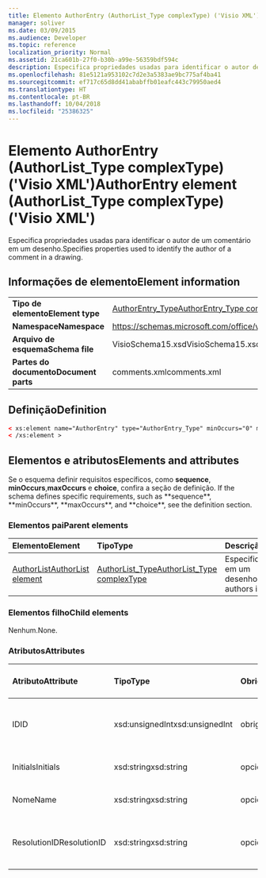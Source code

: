 ```yaml
---
title: Elemento AuthorEntry (AuthorList_Type complexType) ('Visio XML')
manager: soliver
ms.date: 03/09/2015
ms.audience: Developer
ms.topic: reference
localization_priority: Normal
ms.assetid: 21ca601b-27f0-b30b-a99e-56359bdf594c
description: Especifica propriedades usadas para identificar o autor de um comentário em um desenho.
ms.openlocfilehash: 81e5121a953102c7d2e3a5383ae9bc775af4ba41
ms.sourcegitcommit: ef717c65d8dd41ababffb01eafc443c79950aed4
ms.translationtype: HT
ms.contentlocale: pt-BR
ms.lasthandoff: 10/04/2018
ms.locfileid: "25386325"
---
```

# <a name="authorentry-element-authorlisttype-complextype-visio-xml"></a><span data-ttu-id="a0d6c-103">Elemento AuthorEntry (AuthorList_Type complexType) ('Visio XML')</span><span class="sxs-lookup"><span data-stu-id="a0d6c-103">AuthorEntry element (AuthorList_Type complexType) ('Visio XML')</span></span>

<span data-ttu-id="a0d6c-104">Especifica propriedades usadas para identificar o autor de um comentário em um desenho.</span><span class="sxs-lookup"><span data-stu-id="a0d6c-104">Specifies properties used to identify the author of a comment in a drawing.</span></span>
  
## <a name="element-information"></a><span data-ttu-id="a0d6c-105">Informações de elemento</span><span class="sxs-lookup"><span data-stu-id="a0d6c-105">Element information</span></span>

|||
|:-----|:-----|
|<span data-ttu-id="a0d6c-106">**Tipo de elemento**</span><span class="sxs-lookup"><span data-stu-id="a0d6c-106">**Element type**</span></span> <br/> |[<span data-ttu-id="a0d6c-107">AuthorEntry_Type</span><span class="sxs-lookup"><span data-stu-id="a0d6c-107">AuthorEntry_Type complexType</span></span>](authorentry_type-complextypevisio-xml.md) <br/> |
|<span data-ttu-id="a0d6c-108">**Namespace**</span><span class="sxs-lookup"><span data-stu-id="a0d6c-108">**Namespace**</span></span> <br/> |https://schemas.microsoft.com/office/visio/2012/main  <br/> |
|<span data-ttu-id="a0d6c-109">**Arquivo de esquema**</span><span class="sxs-lookup"><span data-stu-id="a0d6c-109">**Schema file**</span></span> <br/> |<span data-ttu-id="a0d6c-110">VisioSchema15.xsd</span><span class="sxs-lookup"><span data-stu-id="a0d6c-110">VisioSchema15.xsd</span></span>  <br/> |
|<span data-ttu-id="a0d6c-111">**Partes do documento**</span><span class="sxs-lookup"><span data-stu-id="a0d6c-111">**Document parts**</span></span> <br/> |<span data-ttu-id="a0d6c-112">comments.xml</span><span class="sxs-lookup"><span data-stu-id="a0d6c-112">comments.xml</span></span>  <br/> |
   
## <a name="definition"></a><span data-ttu-id="a0d6c-113">Definição</span><span class="sxs-lookup"><span data-stu-id="a0d6c-113">Definition</span></span>

```XML
< xs:element name="AuthorEntry" type="AuthorEntry_Type" minOccurs="0" maxOccurs="unbounded" >
< /xs:element >
```

## <a name="elements-and-attributes"></a><span data-ttu-id="a0d6c-114">Elementos e atributos</span><span class="sxs-lookup"><span data-stu-id="a0d6c-114">Elements and attributes</span></span>

<span data-ttu-id="a0d6c-115">Se o esquema definir requisitos específicos, como **sequence**, **minOccurs**,**maxOccurs** e **choice**, confira a seção de definição.</span><span class="sxs-lookup"><span data-stu-id="a0d6c-115">
    If the schema defines specific requirements, such as \*\*sequence\*\*, \*\*minOccurs**,
    \*\*maxOccurs\**, and
    \*\*choice\*\*, see the definition section.
</span></span> 
  
### <a name="parent-elements"></a><span data-ttu-id="a0d6c-116">Elementos pai</span><span class="sxs-lookup"><span data-stu-id="a0d6c-116">Parent elements</span></span>

|<span data-ttu-id="a0d6c-117">**Elemento**</span><span class="sxs-lookup"><span data-stu-id="a0d6c-117">**Element**</span></span>|<span data-ttu-id="a0d6c-118">**Tipo**</span><span class="sxs-lookup"><span data-stu-id="a0d6c-118">**Type**</span></span>|<span data-ttu-id="a0d6c-119">**Descrição**</span><span class="sxs-lookup"><span data-stu-id="a0d6c-119">**Description**</span></span>|
|:-----|:-----|:-----|
|[<span data-ttu-id="a0d6c-120">AuthorList</span><span class="sxs-lookup"><span data-stu-id="a0d6c-120">AuthorList element</span></span>](authorlist-element-comments_type-complextypevisio-xml.md) <br/> |[<span data-ttu-id="a0d6c-121">AuthorList_Type</span><span class="sxs-lookup"><span data-stu-id="a0d6c-121">AuthorList_Type complexType</span></span>](authorlist_type-complextypevisio-xml.md) <br/> |<span data-ttu-id="a0d6c-122">Especifica os autores em um desenho.</span><span class="sxs-lookup"><span data-stu-id="a0d6c-122">Specifies the authors in a drawing.</span></span>  <br/> |
   
### <a name="child-elements"></a><span data-ttu-id="a0d6c-123">Elementos filho</span><span class="sxs-lookup"><span data-stu-id="a0d6c-123">Child elements</span></span>

<span data-ttu-id="a0d6c-124">Nenhum.</span><span class="sxs-lookup"><span data-stu-id="a0d6c-124">None.</span></span>
  
### <a name="attributes"></a><span data-ttu-id="a0d6c-125">Atributos</span><span class="sxs-lookup"><span data-stu-id="a0d6c-125">Attributes</span></span>

|<span data-ttu-id="a0d6c-126">**Atributo**</span><span class="sxs-lookup"><span data-stu-id="a0d6c-126">**Attribute**</span></span>|<span data-ttu-id="a0d6c-127">**Tipo**</span><span class="sxs-lookup"><span data-stu-id="a0d6c-127">**Type**</span></span>|<span data-ttu-id="a0d6c-128">**Obrigatório**</span><span class="sxs-lookup"><span data-stu-id="a0d6c-128">**Required**</span></span>|<span data-ttu-id="a0d6c-129">**Descrição**</span><span class="sxs-lookup"><span data-stu-id="a0d6c-129">**Description**</span></span>|<span data-ttu-id="a0d6c-130">**Valores possíveis**</span><span class="sxs-lookup"><span data-stu-id="a0d6c-130">**Possible values:**</span></span>|
|:-----|:-----|:-----|:-----|:-----|
|<span data-ttu-id="a0d6c-131">ID</span><span class="sxs-lookup"><span data-stu-id="a0d6c-131">ID</span></span>  <br/> |<span data-ttu-id="a0d6c-132">xsd:unsignedInt</span><span class="sxs-lookup"><span data-stu-id="a0d6c-132">xsd:unsignedInt</span></span>  <br/> |<span data-ttu-id="a0d6c-133">obrigatório</span><span class="sxs-lookup"><span data-stu-id="a0d6c-133">required</span></span>  <br/> |<span data-ttu-id="a0d6c-134">Valor baseado em um que identifica o autor.</span><span class="sxs-lookup"><span data-stu-id="a0d6c-134">A one-based value that identifies the author.</span></span>  <br/> |<span data-ttu-id="a0d6c-135">Valores do tipo xsd:unsignedInt.</span><span class="sxs-lookup"><span data-stu-id="a0d6c-135">Values of the xsd:unsignedInt type.</span></span>  <br/> |
|<span data-ttu-id="a0d6c-136">Initials</span><span class="sxs-lookup"><span data-stu-id="a0d6c-136">Initials</span></span>  <br/> |<span data-ttu-id="a0d6c-137">xsd:string</span><span class="sxs-lookup"><span data-stu-id="a0d6c-137">xsd:string</span></span>  <br/> |<span data-ttu-id="a0d6c-138">opcional</span><span class="sxs-lookup"><span data-stu-id="a0d6c-138">optional</span></span>  <br/> |<span data-ttu-id="a0d6c-139">As iniciais do autor.</span><span class="sxs-lookup"><span data-stu-id="a0d6c-139">The initials of the author.</span></span>  <br/> |<span data-ttu-id="a0d6c-140">Valores do tipo xsd:string.</span><span class="sxs-lookup"><span data-stu-id="a0d6c-140">Values of the xsd:string type.</span></span>  <br/> |
|<span data-ttu-id="a0d6c-141">Nome</span><span class="sxs-lookup"><span data-stu-id="a0d6c-141">Name</span></span>  <br/> |<span data-ttu-id="a0d6c-142">xsd:string</span><span class="sxs-lookup"><span data-stu-id="a0d6c-142">xsd:string</span></span>  <br/> |<span data-ttu-id="a0d6c-143">opcional</span><span class="sxs-lookup"><span data-stu-id="a0d6c-143">optional</span></span>  <br/> |<span data-ttu-id="a0d6c-144">O nome do autor.</span><span class="sxs-lookup"><span data-stu-id="a0d6c-144">The name of the author.</span></span>  <br/> |<span data-ttu-id="a0d6c-145">Valores do tipo xsd:string.</span><span class="sxs-lookup"><span data-stu-id="a0d6c-145">Values of the xsd:string type.</span></span>  <br/> |
|<span data-ttu-id="a0d6c-146">ResolutionID</span><span class="sxs-lookup"><span data-stu-id="a0d6c-146">ResolutionID</span></span>  <br/> |<span data-ttu-id="a0d6c-147">xsd:string</span><span class="sxs-lookup"><span data-stu-id="a0d6c-147">xsd:string</span></span>  <br/> |<span data-ttu-id="a0d6c-148">opcional</span><span class="sxs-lookup"><span data-stu-id="a0d6c-148">optional</span></span>  <br/> |<span data-ttu-id="a0d6c-149">Um identificador exclusivo do usuário.</span><span class="sxs-lookup"><span data-stu-id="a0d6c-149">A unique identifier for the author.</span></span>  <br/> |<span data-ttu-id="a0d6c-150">Valores do tipo xsd:string.</span><span class="sxs-lookup"><span data-stu-id="a0d6c-150">Values of the xsd:string type.</span></span>  <br/> |
   

